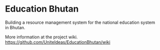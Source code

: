 # Education Bhutan

Building a resource management system for the national education system in Bhutan.

More information at the project wiki. https://github.com/UniteIdeas/EducationBhutan/wiki


